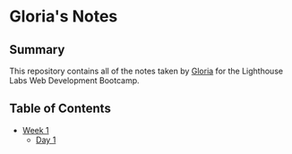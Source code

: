 # Gloria's Notes

## Summary
This repository contains all of the notes taken by [Gloria](https://github.com/gloria-cheung) for the Lighthouse Labs Web Development Bootcamp.

## Table of Contents 
* [Week 1](/Week_1)
  * [Day 1](/Week_1/Day_1)